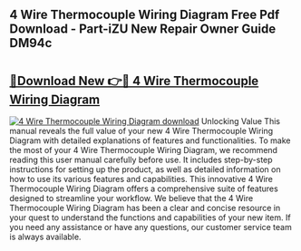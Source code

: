 ## 4 Wire Thermocouple Wiring Diagram Free Pdf Download - Part-iZU New Repair Owner Guide DM94c

# <h2><a href="http://dfoky4.blite.top/?on=4+Wire+Thermocouple+Wiring+Diagram">🔗Download New 👉🔴 4 Wire Thermocouple Wiring Diagram</a></h2>

[![4 Wire Thermocouple Wiring Diagram download](https://i.imgur.com/lujVjoI.png)](http://dfoky4.blite.top/?on=4+Wire+Thermocouple+Wiring+Diagram)
Unlocking Value This manual reveals the full value of your new 4 Wire Thermocouple Wiring Diagram with detailed explanations of features and functionalities. To make the most of your 4 Wire Thermocouple Wiring Diagram, we recommend reading this user manual carefully before use. It includes step-by-step instructions for setting up the product, as well as detailed information on how to use its various features and capabilities. This innovative 4 Wire Thermocouple Wiring Diagram offers a comprehensive suite of features designed to streamline your workflow. We believe that the 4 Wire Thermocouple Wiring Diagram has been a clear and concise resource in your quest to understand the functions and capabilities of your new item. If you need any assistance or have any questions, our customer service team is always available.
